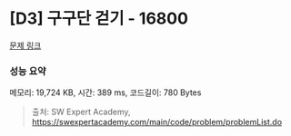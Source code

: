 # [D3] 구구단 걷기 - 16800 

[문제 링크](https://swexpertacademy.com/main/code/problem/problemDetail.do?contestProbId=AYaf9W8afyMDFAQ9) 

### 성능 요약

메모리: 19,724 KB, 시간: 389 ms, 코드길이: 780 Bytes



> 출처: SW Expert Academy, https://swexpertacademy.com/main/code/problem/problemList.do